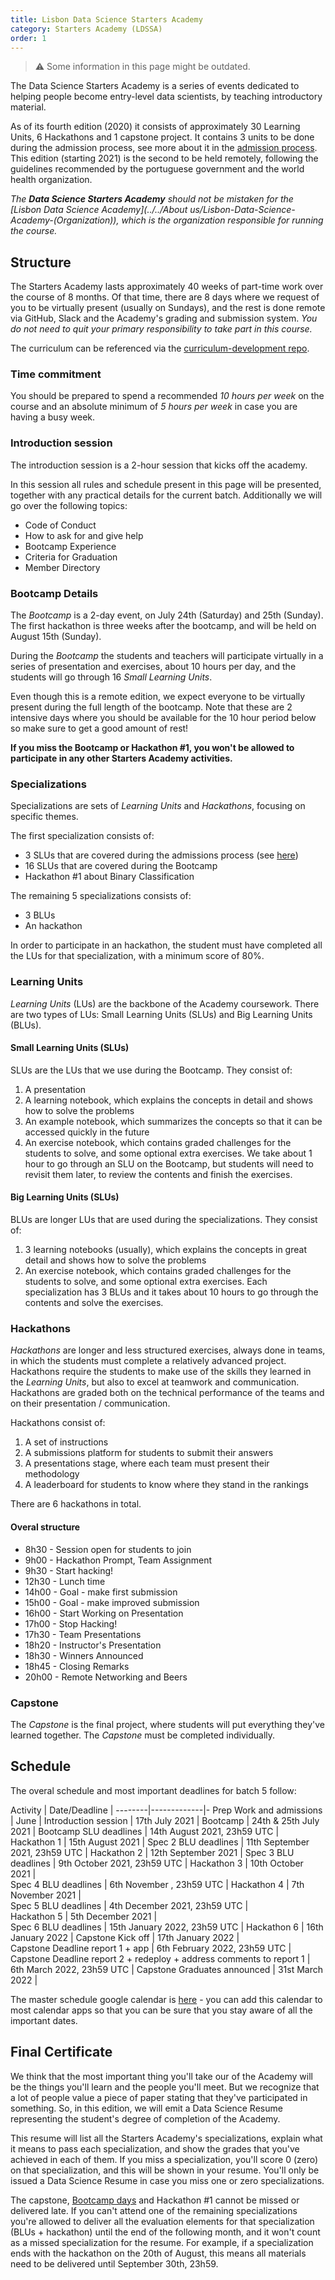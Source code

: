 ```yaml
---
title: Lisbon Data Science Starters Academy
category: Starters Academy (LDSSA)
order: 1
---
```

> ⚠️ Some information in this page might be outdated.

The Data Science Starters Academy is a series of events dedicated to helping people become entry-level data scientists, by teaching introductory material. 

As of its fourth edition (2020) it consists of approximately 30 Learning Units, 6 Hackathons and 1 capstone project. It contains 3 units to be done during the admission process, see more about it in the [admission process](../../Applicants/Application-process). This edition (starting 2021) is the second to be held remotely, following the guidelines recommended by the portuguese government and the world health organization.

_The **Data Science Starters Academy** should not be mistaken for the [Lisbon Data Science Academy](../../About us/Lisbon-Data-Science-Academy-(Organization)), which is the organization responsible for running the course._


## Structure 
The Starters Academy lasts approximately 40 weeks of part-time work over the course of 8 months. Of that time, there are 8 days where we request of you to be virtually present (usually on Sundays), and the rest is done remote via GitHub, Slack and the Academy's grading and submission system. *You do not need to quit your primary responsibility to take part in this course.*

The curriculum can be referenced via the [curriculum-development repo](https://github.com/LDSSA/curriculum-development).

### Time commitment
You should be prepared to spend a recommended *10 hours per week* on the course and an absolute minimum of *5 hours per week* in case you are having a busy week.


### Introduction session

The introduction session is a 2-hour session that kicks off the academy. 

In this session all rules and schedule 
present in this page will be presented, together with any practical details for the current batch. Additionally 
we will go over the following topics:

* Code of Conduct
* How to ask for and give help
* Bootcamp Experience
* Criteria for Graduation
* Member Directory


### Bootcamp Details

The _Bootcamp_ is a 2-day event, on July 24th (Saturday) and 25th (Sunday). The first hackathon is three weeks after the bootcamp, and will be held on August 15th (Sunday).

During the _Bootcamp_ the students and teachers will participate virtually in a series of presentation and exercises, about 10 hours per day, and the students will go through 16 _Small Learning Units_. 

Even though this is a remote edition, we expect everyone to be virtually present during the full length of the bootcamp. Note that these are 2 intensive days where you should be available for the 10 hour period below so make sure to get a good amount of rest!

**If you miss the Bootcamp or Hackathon #1, you won't be allowed to participate in any other Starters Academy activities.**


### Specializations 
Specializations are sets of _Learning Units_ and _Hackathons_, focusing on specific themes.

The first specialization consists of:
- 3 SLUs that are covered during the admissions process (see [here](../../Applicants/Application-process#admission-tests))
- 16 SLUs that are covered during the Bootcamp
- Hackathon #1 about Binary Classification

The remaining 5 specializations consists of:
- 3 BLUs
- An hackathon

In order to participate in an hackathon, the student must have completed all the LUs for that specialization, with a minimum score of 80%.


### Learning Units 
_Learning Units_ (LUs) are the backbone of the Academy coursework.
There are two types of LUs: Small Learning Units (SLUs) and Big Learning Units (BLUs).

#### Small Learning Units (SLUs)
SLUs are the LUs that we use during the Bootcamp. They consist of:
1. A presentation
1. A learning notebook, which explains the concepts in detail and shows how to solve the problems
1. An example notebook, which summarizes the concepts so that it can be accessed quickly in the future
1. An exercise notebook, which contains graded challenges for the students to solve, and some optional extra exercises.
We take about 1 hour to go through an SLU on the Bootcamp, but students will need to revisit them later, to review the contents and finish the exercises.

#### Big Learning Units (SLUs)
BLUs are longer LUs that are used during the specializations. They consist of:
1. 3 learning notebooks (usually), which explains the concepts in great detail and shows how to solve the problems
1. An exercise notebook, which contains graded challenges for the students to solve, and some optional extra exercises.
Each specialization has 3 BLUs and it takes about 10 hours to go through the contents and solve the exercises.


### Hackathons 

_Hackathons_ are longer and less structured exercises, always done in teams, in which the students must complete a relatively advanced project. Hackathons require the students to make use of the skills they learned in the _Learning Units_, but also to excel at teamwork and communication. Hackathons are graded both on the technical performance of the teams and on their presentation / communication. 

Hackathons consist of: 
1. A set of instructions 
1. A submissions platform for students to submit their answers 
1. A presentations stage, where each team must present their methodology 
1. A leaderboard for students to know where they stand in the rankings

There are 6 hackathons in total.


#### Overal structure
- 8h30 - Session open for students to join
- 9h00 - Hackathon Prompt, Team Assignment
- 9h30 - Start hacking!
- 12h30 - Lunch time
- 14h00 - Goal - make first submission
- 15h00 - Goal - make improved submission
- 16h00 - Start Working on Presentation
- 17h00 - Stop Hacking!
- 17h30 - Team Presentations
- 18h20 - Instructor's Presentation
- 18h30 - Winners Announced
- 18h45 - Closing Remarks
- 20h00 - Remote Networking and Beers



### Capstone
The _Capstone_ is the final project, where students will put everything they've learned together. The _Capstone_ must be completed individually.


## Schedule

The overal schedule and most important deadlines for batch 5 follow:

Activity |  Date/Deadline | 
--------|-------------|-
Prep Work and admissions  |  June | 
Introduction session  |  17th July 2021 | 
Bootcamp   |  24th & 25th July 2021 | 
Bootcamp SLU deadlines  | 14th August 2021,  23h59 UTC  |
Hackathon 1   |  15th August 2021  | 
Spec 2 BLU deadlines  | 11th September 2021,  23h59 UTC  | 
Hackathon 2  | 12th September 2021  | 
Spec 3 BLU deadlines  | 9th October 2021,  23h59 UTC  | 
Hackathon 3  |  10th October 2021 |  
Spec 4  BLU deadlines  | 6th November ,  23h59 UTC  | 
Hackathon 4  | 7th November 2021  |  
Spec 5 BLU deadlines  | 4th December 2021,  23h59 UTC  |  
Hackathon 5  |   5th December 2021 |  
Spec 6 BLU deadlines  | 15th January 2022, 23h59 UTC  | 
Hackathon 6  |  16th January 2022 | 
Capstone Kick off  |  17th January 2022 |  
Capstone Deadline report 1 + app  |  6th February 2022, 23h59 UTC  |
Capstone Deadline report 2 + redeploy + address comments to report 1 |  6th March 2022, 23h59 UTC  |
Capstone Graduates announced  |  31st March 2022  |

The master schedule google calendar is [here](https://calendar.google.com/calendar/b/1?cid=bGlzYm9uZGF0YXNjaWVuY2Uub3JnX3RoNmZwbWltdnF2c28xMnQ3MGNkMWdrdnE4QGdyb3VwLmNhbGVuZGFyLmdvb2dsZS5jb20) - you can add this calendar to most calendar apps so that you can be sure that you stay aware of all the important dates. 


## Final Certificate

We think that the most important thing you'll take our of the Academy will be the things you'll learn and the people you'll meet. But we recognize that a lot of people value a piece of paper stating that they've participated in something. So, in this edition, we will emit a Data Science Resume representing the student's degree of completion of the Academy.

This resume will list all the Starters Academy's specializations, explain what it means to pass each specialization, and show the grades that you've achieved in each of them. If you miss a specialization, you'll score 0 (zero) on that specialization, and this will be shown in your resume. You'll only be issued a Data Science Resume in case you miss one or zero specializations. 

The capstone, [Bootcamp days](../../Starters-Academy-(LDSSA)/Starters-Academy-(Course)#bootcamp-days) and Hackathon #1 cannot be missed or delivered late. If you can't attend one of the remaining specializations you're allowed to deliver all the evaluation elements for that specialization (BLUs + hackathon) until the end of the following month, and it won't count as a missed specialization for the resume. For example, if a specialization ends with the hackathon on the 20th of August, this means all materials need to be delivered until September 30th, 23h59.